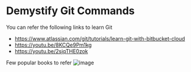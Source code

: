 # Demystify Git Commands
You can refer the following links to learn Git
- https://www.atlassian.com/git/tutorials/learn-git-with-bitbucket-cloud	
- https://youtu.be/8KCQe9Pm1kg	
- https://youtu.be/2sjqTHE0zok

Few popular books to refer
![image](https://user-images.githubusercontent.com/45349552/223785088-9aae19b6-3b2a-4877-9b2c-daa1b2000eff.png)


